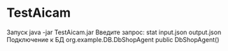 # TestAicam
Запуск java -jar TestAicam.jar
Введите запрос: stat input.json output.json
Подключение к БД org.example.DB.DbShopAgent public DbShopAgent()
